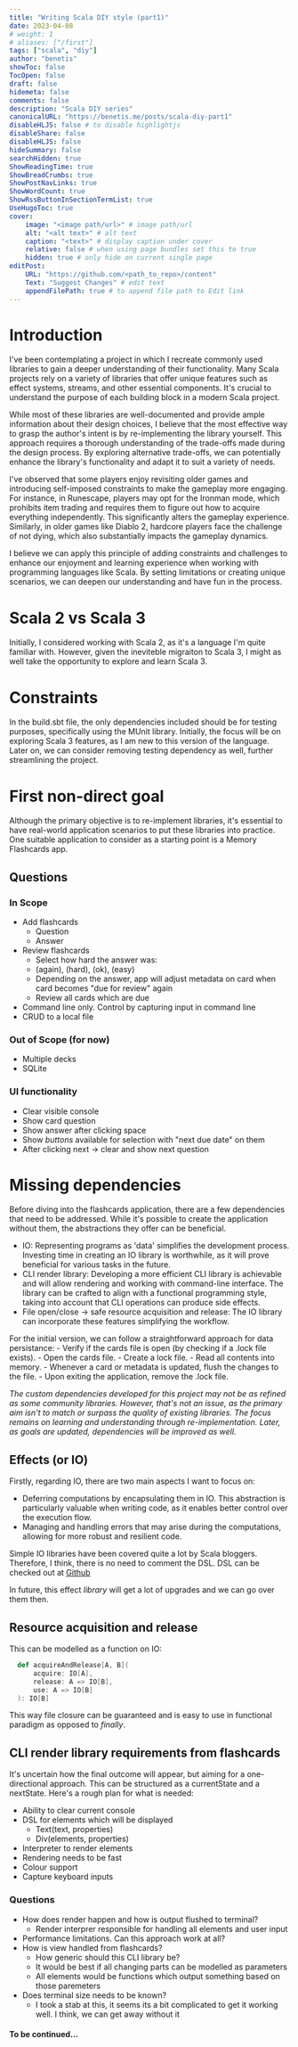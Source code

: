 ```yaml
---
title: "Writing Scala DIY style (part1)"
date: 2023-04-08
# weight: 1
# aliases: ["/first"]
tags: ["scala", "diy"]
author: "benetis"
showToc: false
TocOpen: false
draft: false
hidemeta: false
comments: false
description: "Scala DIY series"
canonicalURL: "https://benetis.me/posts/scala-diy-part1"
disableHLJS: false # to disable highlightjs
disableShare: false
disableHLJS: false
hideSummary: false
searchHidden: true
ShowReadingTime: true
ShowBreadCrumbs: true
ShowPostNavLinks: true
ShowWordCount: true
ShowRssButtonInSectionTermList: true
UseHugoToc: true
cover:
    image: "<image path/url>" # image path/url
    alt: "<alt text>" # alt text
    caption: "<text>" # display caption under cover
    relative: false # when using page bundles set this to true
    hidden: true # only hide on current single page
editPost:
    URL: "https://github.com/<path_to_repo>/content"
    Text: "Suggest Changes" # edit text
    appendFilePath: true # to append file path to Edit link
---
```


# Introduction

I've been contemplating a project in which I recreate commonly used libraries to gain a deeper understanding of their functionality. Many Scala projects rely on a variety of libraries that offer unique features such as effect systems, streams, and other essential components. It's crucial to understand the purpose of each building block in a modern Scala project.

While most of these libraries are well-documented and provide ample information about their design choices, I believe that the most effective way to grasp the author's intent is by re-implementing the library yourself. This approach requires a thorough understanding of the trade-offs made during the design process. By exploring alternative trade-offs, we can potentially enhance the library's functionality and adapt it to suit a variety of needs.

I've observed that some players enjoy revisiting older games and introducing self-imposed constraints to make the gameplay more engaging. For instance, in Runescape, players may opt for the Ironman mode, which prohibits item trading and requires them to figure out how to acquire everything independently. This significantly alters the gameplay experience. Similarly, in older games like Diablo 2, hardcore players face the challenge of not dying, which also substantially impacts the gameplay dynamics.

I believe we can apply this principle of adding constraints and challenges to enhance our enjoyment and learning experience when working with programming languages like Scala. By setting limitations or creating unique scenarios, we can deepen our understanding and have fun in the process.

# Scala 2 vs Scala 3

Initially, I considered working with Scala 2, as it's a language I'm quite familiar with. However, given the ineviteble migraiton to Scala 3, I might as well take the opportunity to explore and learn Scala 3.

# Constraints

In the build.sbt file, the only dependencies included should be for testing purposes, specifically using the MUnit library.
Initially, the focus will be on exploring Scala 3 features, as I am new to this version of the language. Later on, we can consider removing testing dependency as well, further streamlining the project.

# First non-direct goal

Although the primary objective is to re-implement libraries, it's essential to have real-world application scenarios to put these libraries into practice. One suitable application to consider as a starting point is a Memory Flashcards app.

## Questions
### In Scope
- Add flashcards
    - Question
    - Answer
- Review flashcards
    - Select how hard the answer was:
    - (again), (hard), (ok), (easy)
    - Depending on the answer, app will adjust metadata on card when card becomes "due for review" again
    - Review all cards which are due 
- Command line only. Control by capturing input in command line
- CRUD to a local file
### Out of Scope (for now)
- Multiple decks
- SQLite

### UI functionality
- Clear visible console
- Show card question
- Show answer after clicking space
- Show _buttons_ available for selection with "next due date" on them
- After clicking next -> clear and show next question

# Missing dependencies

Before diving into the flashcards application, there are a few dependencies that need to be addressed. While it's possible to create the application without them, the abstractions they offer can be beneficial.


- IO: Representing programs as 'data' simplifies the development process. Investing time in creating an IO library is worthwhile, as it will prove beneficial for various tasks in the future.
- CLI render library: Developing a more efficient CLI library is achievable and will allow rendering and working with command-line interface. The library can be crafted to align with a functional programming style, taking into account that CLI operations can produce side effects.
- File open/close -> safe resource acquisition and release: The IO library can incorporate these features simplifying the workflow.

For the initial version, we can follow a straightforward approach for data persistance:
    - Verify if the cards file is open (by checking if a .lock file exists).
    - Open the cards file.
    - Create a lock file.
    - Read all contents into memory.
    - Whenever a card or metadata is updated, flush the changes to the file.
    - Upon exiting the application, remove the .lock file.

_The custom dependencies developed for this project may not be as refined as some community libraries. However, that's not an issue, as the primary aim isn't to match or surpass the quality of existing libraries. The focus remains on learning and understanding through re-implementation. Later, as goals are updated, dependencies will be improved as well._

## Effects (or IO)

Firstly, regarding IO, there are two main aspects I want to focus on:
- Deferring computations by encapsulating them in IO. This abstraction is particularly valuable when writing code, as it enables better control over the execution flow.
- Managing and handling errors that may arise during the computations, allowing for more robust and resilient code.

Simple IO libraries have been covered quite a lot by Scala bloggers. Therefore, I think, there is no need to comment the DSL. DSL can be checked out at [Github](https://github.com/benetis/didactic-computing-machine/blob/master/software-and-math-exercises/scala3-diy/src/main/scala/io/IO.scala)

In future, this effect _library_ will get a lot of upgrades and we can go over them then.

## Resource acquisition and release

This can be modelled as a function on IO:

```scala
  def acquireAndRelease[A, B](
      acquire: IO[A],
      release: A => IO[B],
      use: A => IO[B]
  ): IO[B]
```

This way file closure can be guaranteed and is easy to use in functional paradigm as opposed to _finally_.

## CLI render library requirements from flashcards

It's uncertain how the final outcome will appear, but aiming for a one-directional approach. This can be structured as a currentState and a nextState. Here's a rough plan for what is needed:
- Ability to clear current console
- DSL for elements which will be displayed
    - Text(text, properties)
    - Div(elements, properties)
- Interpreter to render elements
- Rendering needs to be fast
- Colour support
- Capture keyboard inputs

### Questions
- How does render happen and how is output flushed to terminal?
    - Render interprer responsible for handling all elements and user input
- Performance limitations. Can this approach work at all?
- How is view handled from flashcards?
    - How generic should this CLI library be?
    - It would be best if all changing parts can be modelled as parameters
    - All elements would be functions which output something based on those paremeters
- Does terminal size needs to be known?
    - I took a stab at this, it seems its a bit complicated to get it working well. I think, we can get away without it
    
#### To be continued...



